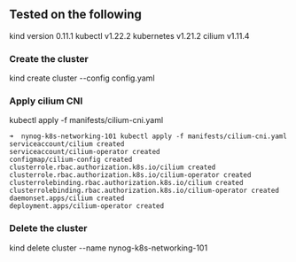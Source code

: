 ## Tested on the following
kind version 0.11.1
kubectl v1.22.2
kubernetes v1.21.2
cilium v1.11.4

### Create the cluster
kind create cluster --config config.yaml

### Apply cilium CNI
kubectl apply -f manifests/cilium-cni.yaml
```
➜  nynog-k8s-networking-101 kubectl apply -f manifests/cilium-cni.yaml
serviceaccount/cilium created
serviceaccount/cilium-operator created
configmap/cilium-config created
clusterrole.rbac.authorization.k8s.io/cilium created
clusterrole.rbac.authorization.k8s.io/cilium-operator created
clusterrolebinding.rbac.authorization.k8s.io/cilium created
clusterrolebinding.rbac.authorization.k8s.io/cilium-operator created
daemonset.apps/cilium created
deployment.apps/cilium-operator created
```

### Delete the cluster
kind delete cluster --name nynog-k8s-networking-101